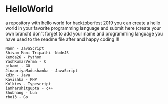 # HelloWorld
a repository with hello world for hacktoberfest 2019
you can create a hello world in your favorite programming language and submit here (create your own branch)
don't forget to add your name and programming language you have used to the readme file after and happy coding !!!

```
Nann - JavaScript
Shivam Mani Tripathi -NodeJS
kemda26 - Python
YashKumarVerma - C
pikami - GO
JinapriyaMadushanka - JavaScript
kd3n - Java
Kavishka - PHP
Kolkies - Typescript
iamharshitgupta - c++
Shubhang - Lua
rbo13 - Go
```
